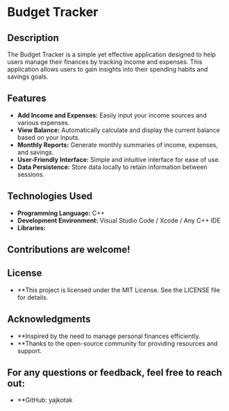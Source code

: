 # Budget Tracker

## Description

The Budget Tracker is a simple yet effective application designed to help users manage their finances by tracking income and expenses. This application allows users to gain insights into their spending habits and savings goals.

## Features

- **Add Income and Expenses:** Easily input your income sources and various expenses.
- **View Balance:** Automatically calculate and display the current balance based on your inputs.
- **Monthly Reports:** Generate monthly summaries of income, expenses, and savings.
- **User-Friendly Interface:** Simple and intuitive interface for ease of use.
- **Data Persistence:** Store data locally to retain information between sessions.

## Technologies Used

- **Programming Language:** C++
- **Development Environment:** Visual Studio Code / Xcode / Any C++ IDE
- **Libraries:** 

## Contributions are welcome! 

## License

- **This project is licensed under the MIT License. See the LICENSE file for details.

## Acknowledgments

- **Inspired by the need to manage personal finances efficiently.
- **Thanks to the open-source community for providing resources and support.

## For any questions or feedback, feel free to reach out:

- **GitHub: yajkotak
